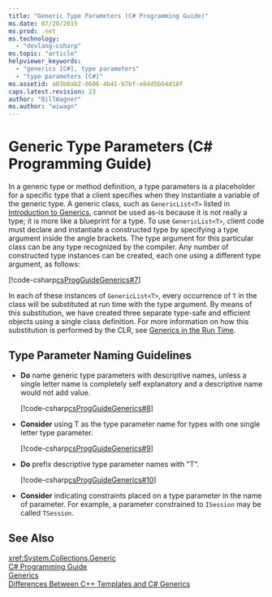 ```yaml
---
title: "Generic Type Parameters (C# Programming Guide)"
ms.date: 07/20/2015
ms.prod: .net
ms.technology: 
  - "devlang-csharp"
ms.topic: "article"
helpviewer_keywords: 
  - "generics [C#], type parameters"
  - "type parameters [C#]"
ms.assetid: a03b0ab2-0606-4b41-b7bf-e64d5bb4d18f
caps.latest.revision: 23
author: "BillWagner"
ms.author: "wiwagn"
---
```

# Generic Type Parameters (C# Programming Guide)
In a generic type or method definition, a type parameters is a placeholder for a specific type that a client specifies when they instantiate a variable of the generic type. A generic class, such as `GenericList<T>` listed in [Introduction to Generics](../../../csharp/programming-guide/generics/introduction-to-generics.md), cannot be used as-is because it is not really a type; it is more like a blueprint for a type. To use `GenericList<T>`, client code must declare and instantiate a constructed type by specifying a type argument inside the angle brackets. The type argument for this particular class can be any type recognized by the compiler. Any number of constructed type instances can be created, each one using a different type argument, as follows:  
  
 [!code-csharp[csProgGuideGenerics#7](../../../csharp/programming-guide/generics/codesnippet/CSharp/generic-type-parameters_1.cs)]  
  
 In each of these instances of `GenericList<T>`, every occurrence of `T` in the class will be substituted at run time with the type argument. By means of this substitution, we have created three separate type-safe and efficient objects using a single class definition. For more information on how this substitution is performed by the CLR, see [Generics in the Run Time](../../../csharp/programming-guide/generics/generics-in-the-run-time.md).  
  
## Type Parameter Naming Guidelines  
  
-   **Do** name generic type parameters with descriptive names, unless a single letter name is completely self explanatory and a descriptive name would not add value.  
  
     [!code-csharp[csProgGuideGenerics#8](../../../csharp/programming-guide/generics/codesnippet/CSharp/generic-type-parameters_2.cs)]  
  
-   **Consider** using T as the type parameter name for types with one single letter type parameter.  
  
     [!code-csharp[csProgGuideGenerics#9](../../../csharp/programming-guide/generics/codesnippet/CSharp/generic-type-parameters_3.cs)]  
  
-   **Do** prefix descriptive type parameter names with "T".  
  
     [!code-csharp[csProgGuideGenerics#10](../../../csharp/programming-guide/generics/codesnippet/CSharp/generic-type-parameters_4.cs)]  
  
-   **Consider** indicating constraints placed on a type parameter in the name of parameter. For example, a parameter constrained to `ISession` may be called `TSession`.  
  
## See Also  
 <xref:System.Collections.Generic>  
 [C# Programming Guide](../../../csharp/programming-guide/index.md)  
 [Generics](../../../csharp/programming-guide/generics/index.md)  
 [Differences Between C++ Templates and C# Generics](../../../csharp/programming-guide/generics/differences-between-cpp-templates-and-csharp-generics.md)
